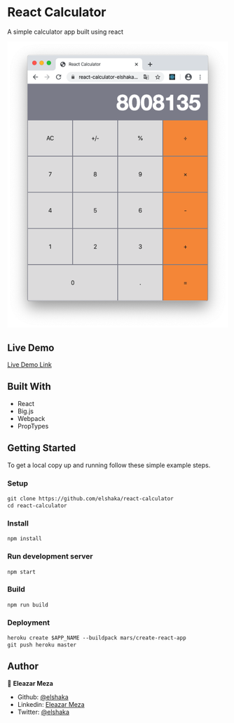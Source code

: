 # React Calculator

A simple calculator app built using react

![screenshot](./screenshot.png)

## Live Demo

[Live Demo Link](https://react-calculator-elshaka.herokuapp.com)

## Built With

- React
- Big.js
- Webpack
- PropTypes

## Getting Started

To get a local copy up and running follow these simple example steps.

### Setup
    git clone https://github.com/elshaka/react-calculator
    cd react-calculator
### Install
    npm install
### Run development server
    npm start
### Build
    npm run build
### Deployment
    heroku create $APP_NAME --buildpack mars/create-react-app
    git push heroku master

## Author

👤 **Eleazar Meza**

- Github: [@elshaka](https://github.com/elshaka)
- Linkedin: [Eleazar Meza](https://www.linkedin.com/in/elshaka/)
- Twitter: [@elshaka](https://twitter.com/elshaka)
